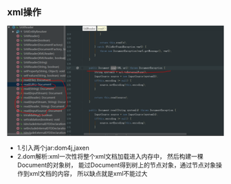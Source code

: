 
## xml操作
![Dom4j的SAXReader类](imgs/xml.PNG)

- 1.引入两个jar:dom4j,jaxen
- 2.dom解析:xml一次性将整个xml文档加载进入内存中，
然后构建一棵Document的对象树，
能过Document得到树上的节点对象，通过节点对象操作到xml文档的内容，
所以缺点就是xml不能过大
    
